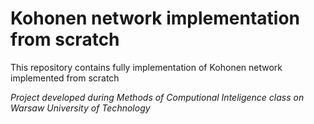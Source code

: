 # Kohonen network implementation from scratch
This repository contains fully implementation of Kohonen network implemented from scratch

*Project developed during Methods of Computional Inteligence class on Warsaw University of Technology*
